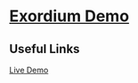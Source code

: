 # [Exordium Demo](https://invinciblezeal.github.io/exordium)

<!-- ![alt text](/src/assets/img/ngx-input-loader-demo-screenshot-rounded.png? "Ngx Input Loader Demo") -->

## Useful Links

[Live Demo](https://invinciblezeal.github.io/exordium)

